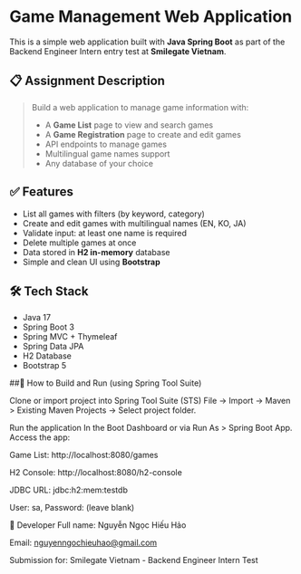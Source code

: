 # Game Management Web Application

This is a simple web application built with **Java Spring Boot** as part of the Backend Engineer Intern entry test at **Smilegate Vietnam**.

## 📋 Assignment Description

> Build a web application to manage game information with:
>
> - A **Game List** page to view and search games  
> - A **Game Registration** page to create and edit games  
> - API endpoints to manage games  
> - Multilingual game names support  
> - Any database of your choice

## ✅ Features

- List all games with filters (by keyword, category)
- Create and edit games with multilingual names (EN, KO, JA)
- Validate input: at least one name is required
- Delete multiple games at once
- Data stored in **H2 in-memory** database
- Simple and clean UI using **Bootstrap**

## 🛠️ Tech Stack

- Java 17
- Spring Boot 3
- Spring MVC + Thymeleaf
- Spring Data JPA
- H2 Database
- Bootstrap 5

##🚀 How to Build and Run (using Spring Tool Suite)

Clone or import project into Spring Tool Suite (STS)
File → Import → Maven > Existing Maven Projects → Select project folder.

Run the application
In the Boot Dashboard or via Run As > Spring Boot App.
Access the app:

Game List: http://localhost:8080/games

H2 Console: http://localhost:8080/h2-console

JDBC URL: jdbc:h2:mem:testdb

User: sa, Password: (leave blank)

👤 Developer
Full name: Nguyễn Ngọc Hiếu Hảo

Email: nguyenngochieuhao@gmail.com

Submission for: Smilegate Vietnam - Backend Engineer Intern Test
